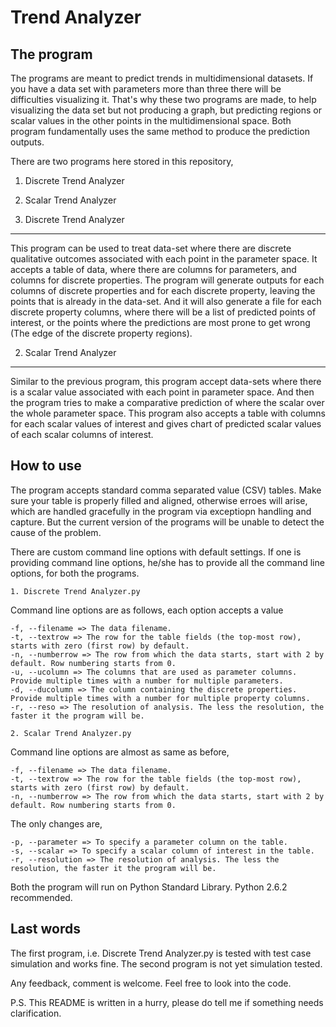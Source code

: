 Trend Analyzer
==============

The program
-----------

The programs are meant to predict trends in multidimensional datasets. If you have a data set with parameters more than three there will be difficulties visualizing it. That's why these two programs are made, to help visualizing the data set but not producing a graph, but predicting regions or scalar values in the other points in the multidimensional space. Both program fundamentally uses the same method to produce the prediction outputs.

There are two programs here stored in this repository,

1. Discrete Trend Analyzer

2. Scalar Trend Analyzer

1. Discrete Trend Analyzer
--------------------------

This program can be used to treat data-set where there are discrete qualitative outcomes associated with each point in the parameter space. It accepts a table of data, where there are columns for parameters, and columns for discrete properties. The program will generate outputs for each columns of discrete properties and for each discrete property, leaving the points that is already in the data-set. And it will also generate a file for each discrete property columns, where there will be a list of predicted points of interest, or the points where the predictions are most prone to get wrong (The edge of the discrete property regions).

2. Scalar Trend Analyzer
------------------------

Similar to the previous program, this program accept data-sets where there is a scalar value associated with each point in parameter space. And then the program tries to make a comparative prediction of where the scalar over the whole parameter space. This program also accepts a table with columns for each scalar values of interest and gives chart of predicted scalar values of each scalar columns of interest.

How to use
----------

The program accepts standard comma separated value (CSV) tables. Make sure your table is properly filled and aligned, otherwise erroes will arise, which are handled gracefully in the program via exceptiopn handling and capture. But the current version of the programs will be unable to detect the cause of the problem.

There are custom command line options with default settings. If one is providing command line options, he/she has to provide all the command line options, for both the programs.

```
1. Discrete Trend Analyzer.py
```

Command line options are as follows, each option accepts a value

```
-f, --filename => The data filename.
-t, --textrow => The row for the table fields (the top-most row), starts with zero (first row) by default.
-n, --numberrow => The row from which the data starts, start with 2 by default. Row numbering starts from 0.
-u, --ucolumn => The columns that are used as parameter columns. Provide multiple times with a number for multiple parameters.
-d, --ducolumn => The column containing the discrete properties. Provide multiple times with a number for multiple property columns.
-r, --reso => The resolution of analysis. The less the resolution, the faster it the program will be.
```

```
2. Scalar Trend Analyzer.py
```

Command line options are almost as same as before,

```
-f, --filename => The data filename.
-t, --textrow => The row for the table fields (the top-most row), starts with zero (first row) by default.
-n, --numberrow => The row from which the data starts, start with 2 by default. Row numbering starts from 0.
```

The only changes are,

```
-p, --parameter => To specify a parameter column on the table.
-s, --scalar => To specify a scalar column of interest in the table.
-r, --resolution => The resolution of analysis. The less the resolution, the faster it the program will be.
```

Both the program will run on Python Standard Library. Python 2.6.2 recommended.

Last words
----------

The first program, i.e. Discrete Trend Analyzer.py is tested with test case simulation and works fine. The second program is not yet simulation tested.

Any feedback, comment is welcome. Feel free to look into the code.

P.S. This README is written in a hurry, please do tell me if something needs clarification.
